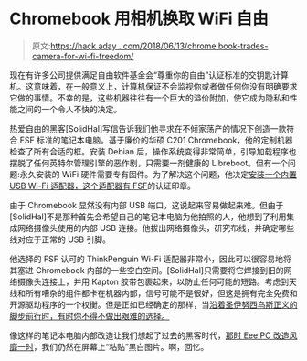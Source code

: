 # Chromebook 用相机换取 WiFi 自由

> 原文:[https://hack aday . com/2018/06/13/chrome book-trades-camera-for-wi-fi-freedom/](https://hackaday.com/2018/06/13/chromebook-trades-camera-for-wi-fi-freedom/)

现在有许多公司提供满足自由软件基金会“尊重你的自由”认证标准的交钥匙计算机。这意味着，在一般意义上，计算机保证不会监视你或者做任何你没有明确要求它做的事情。不幸的是，这些机器往往有一个巨大的溢价附加，使它成为隐私和性能之间的一个令人不快的决定。

热爱自由的黑客[SolidHal]写信告诉我们他寻求在不倾家荡产的情况下创造一款符合 FSF 标准的笔记本电脑。基于廉价的华硕 C201 Chromebook，他的定制机器检查了所有合适的框。安装 Debian 后，操作系统变得非常简单，引导加载程序也摆脱了任何英特尔管理引擎的恶作剧，只需要一剂健康的 Libreboot。但有一个问题:永久安装的 WiFi 硬件需要专有固件。为了解决这个问题，他决定[安装一个内置 USB Wi-Fi 适配器，这个适配器有 FSF](https://github.com/SolidHal/AsusC201-usb-wifi-from-webcam)的认证印章。

由于 Chromebook 显然没有内部 USB 端口，这说起来容易做起来难。但由于[SolidHal]不是那种首先会希望自己的笔记本电脑为他拍照的人，他想到了利用集成网络摄像头使用的内部 USB 连接。他拔出网络摄像头，研究布线，并确定哪些线对应于正常的 USB 引脚。

他选择的 FSF 认可的 ThinkPenguin Wi-Fi 适配器非常小，因此可以很容易地将其塞进 Chromebook 内部的一些空白空间。[SolidHal]只需要将它焊接到旧的网络摄像头连接上，并用 Kapton 胶带包裹起来，以防止任何可能的短路。考虑到天线和所有嘈杂的组件都卡在机器内部，信号可能不是很好，但这是拥有完全免费和开源驱动程序的一个权衡。但是正如已经确定的那样，当[沿着圣伊努西乌斯正义的脚步前行时，有时你不得不做出艰难的选择。](http://hackaday.com/2017/12/13/accident-forgiveness-comes-to-gplv2/)

像这样的笔记本电脑内部改造让我们想起了过去的黑客时代，[那时 Eee PC 改造风靡一时](https://hackaday.com/2008/01/19/add-everything-to-your-eeepc/)，我们仍然在屏幕上“粘贴”黑白图片。啊，回忆。